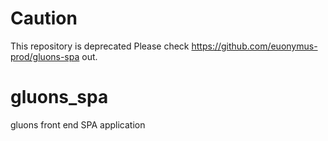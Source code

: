 # Caution
This repository is deprecated
Please check https://github.com/euonymus-prod/gluons-spa out.

# gluons_spa
gluons front end SPA application

